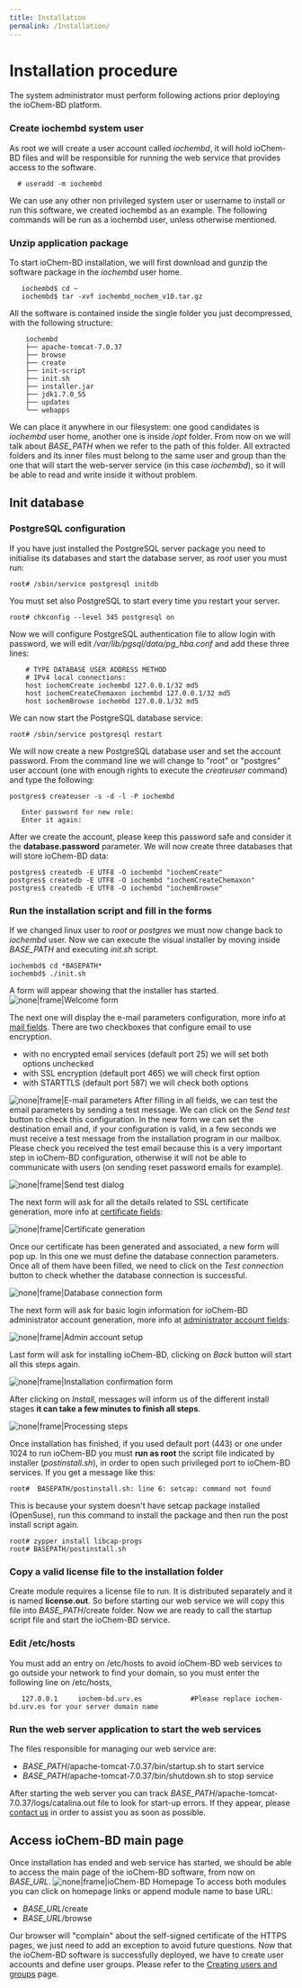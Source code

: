 ```yaml
---
title: Installation
permalink: /Installation/
---
```


# Installation procedure

The system administrator must perform following actions prior deploying the ioChem-BD platform.

### Create iochembd system user

As root we will create a user account called _iochembd_, it will hold ioChem-BD files and will be responsible for running the web service that provides access to the software.

```console
  # useradd -m iochembd
```

We can use any other non privileged system user or username to install or run this software, we created iochembd as an example. The following commands will be run as a iochembd user, unless otherwise mentioned.

### Unzip application package

To start ioChem-BD installation, we will first download and gunzip the software package in the _iochembd_ user home.

```console
   iochembd$ cd ~
   iochembd$ tar -xvf iochembd_nochem_v10.tar.gz
```

All the software is contained inside the single folder you just decompressed, with the following structure:

```console
    iochembd
    ├── apache-tomcat-7.0.37
    ├── browse
    ├── create
    ├── init-script
    ├── init.sh
    ├── installer.jar
    ├── jdk1.7.0_55
    ├── updates
    └── webapps
```

We can place it anywhere in our filesystem: one good candidates is _iochembd_ user home, another one is inside _/opt_ folder. From now on we will talk about _BASE\_PATH_ when we refer to the path of this folder.
All extracted folders and its inner files must belong to the same user and group than the one that will start the web-server service \(in this case _iochembd_\), so it will be able to read and write inside it without problem.

## Init database

### PostgreSQL configuration

If you have just installed the PostgreSQL server package you need to initialise its databases and start the database server, as _root_ user you must run:

```console
root# /sbin/service postgresql initdb
```

You must set also PostgreSQL to start every time you restart your server.

```console
root# chkconfig --level 345 postgresql on
```

Now we will configure PostgreSQL authentication file to allow login with password, we will edit _/var/lib/pgsql/data/pg\_hba.conf_ and add these three lines:

```console
    # TYPE DATABASE USER ADDRESS METHOD
    # IPv4 local connections:
    host iochemCreate iochembd 127.0.0.1/32 md5
    host iochemCreateChemaxon iochembd 127.0.0.1/32 md5
    host iochemBrowse iochembd 127.0.0.1/32 md5
```

We can now start the PostgreSQL database service:

```console
root# /sbin/service postgresql restart
```

We will now create a new PostgreSQL database user and set the account password.
From the command line we will change to "root" or "postgres" user account \(one with enough rights to execute the _createuser_ command\) and type the following:

```console
postgres$ createuser -s -d -l -P iochembd

   Enter password for new role:
   Enter it again:
```

After we create the account, please keep this password safe and consider it the **database.password** parameter.
We will now create three databases that will store ioChem-BD data:

```console
postgres$ createdb -E UTF8 -O iochembd "iochemCreate"
postgres$ createdb -E UTF8 -O iochembd "iochemCreateChemaxon"
postgres$ createdb -E UTF8 -O iochembd "iochemBrowse"
```

### Run the installation script and fill in the forms

If we changed linux user to _root_ or _postgres_ we must now change back to _iochembd_ user. Now we can execute the visual installer by moving inside _BASE\_PATH_ and executing _init.sh_ script.

```console
iochembd$ cd *BASEPATH*
iochembd$ ./init.sh
```

A form will appear showing that the installer has started.
![none\|frame\|Welcome form](/images/Install_step_1.png)

The next one will display the e-mail parameters configuration, more info at [mail fields](/installation/required_steps.md#mail-settings).
There are two checkboxes that configure email to use encryption.

* with no encrypted email services \(default port 25\) we will set both options unchecked
* with SSL encryption \(default port 465\) we will check first option
* with STARTTLS \(default port 587\) we will check both options

![none\|frame\|E-mail parameters](/images/Install_step_200.png "wikilink")
After filling in all fields, we can test the email parameters by sending a test message. We can click on the _Send test_ button to check this configuration. In the new form we can set the destination email and, if your configuration is valid, in a few seconds we must receive a test message from the installation program in our mailbox. Please check you received the test email because this is a very important step in ioChem-BD configuration, otherwise it will not be able to communicate with users \(on sending reset password emails for example\).

![none\|frame\|Send test dialog](/images/Install_step_2a.png "wikilink")

The next form will ask for all the details related to SSL certificate generation, more info at [certificate fields](/installation/required_steps.md#certificate-fields):

![none\|frame\|Certificate generation](/images/Install_step_3.png "wikilink")

Once our certificate has been generated and associated, a new form will pop up.
In this one we must define the database connection parameters. Once all of them have been filled, we need to click on the _Test connection_ button to check whether the database connection is successful.

![none\|frame\|Database connection form](/images/Install_step_4.png)

The next form will ask for basic login information for ioChem-BD administrator account generation, more info at [administrator account fields](/installation/required_steps.md#administrator-account-settings):

![none\|frame\|Admin account setup](/images/Install_step_5.png)

Last form will ask for installing ioChem-BD, clicking on _Back_ button will start all this steps again.

![none\|frame\|Installation confirmation form](/images/Install_step_6_a.png)

After clicking on _Install_, messages will inform us of the different install stages **it can take a few minutes to finish all steps**.

![none\|frame\|Processing steps](/images/Install_step_7a.png)

Once installation has finished, if you used default port \(443\) or one under 1024 to run ioChem-BD you must **run as root** the script file indicated by installer \(_postinstall.sh_\), in order to open such privileged port to ioChem-BD services.
If you get a message like this:

```console
root#  BASEPATH/postinstall.sh: line 6: setcap: command not found
```

This is because your system doesn't have setcap package installed \(OpenSuse\), run this command to install the package and then run the post install script again.

```console
root# zypper install libcap-progs
root# BASEPATH/postinstall.sh
```

### Copy a valid license file to the installation folder

Create module requires a license file to run. It is distributed separately and it is named **license.out**. So before starting our web service we will copy this file into _BASE\_PATH_/create folder.
Now we are ready to call the startup script file and start the ioChem-BD service.

### Edit /etc/hosts

You must add an entry on /etc/hosts to avoid ioChem-BD web services to go outside your network to find your domain, so you must enter the following line on /etc/hosts,

```console
   127.0.0.1     iochem-bd.urv.es            #Please replace iochem-bd.urv.es for your server domain name
```

### Run the web server application to start the web services

The files responsible for managing our web service are:

* _BASE\_PATH_/apache-tomcat-7.0.37/bin/startup.sh to start service
* _BASE\_PATH_/apache-tomcat-7.0.37/bin/shutdown.sh to stop service

After starting the web server you can track _BASE\_PATH_/apache-tomcat-7.0.37/logs/catalina.out file to look for start-up errors. If they appear, please [contact us](mailto:contact@iochem-bd.org) in order to assist you as soon as possible.

## Access ioChem-BD main page

Once installation has ended and web service has started, we should be able to access the main page of the ioChem-BD software, from now on _BASE\_URL_.
![none\|frame\|ioChem-BD Homepage](/images/Homepage2.png "wikilink") To access both modules you can click on homepage links or append module name to base URL:

* _BASE\_URL_/create
* _BASE\_URL_/browse

Our browser will "complain" about the self-signed certificate of the HTTPS pages, we just need to add an exception to avoid future questions.
Now that the ioChem-BD software is successfully deployed, we have to create user accounts and define user groups. Please refer to the [Creating users and groups](/installation/user-and-group-generation.md) page.


